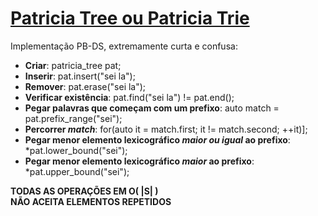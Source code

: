 # [Patricia Tree ou Patricia Trie](patricia_tree.cpp)
Implementação PB-DS, extremamente curta e confusa:  
- **Criar**: patricia_tree pat; 
- **Inserir**: pat.insert("sei la"); 
- **Remover**: pat.erase("sei la"); 
- **Verificar existência**: pat.find("sei la") != pat.end(); 
- **Pegar palavras que começam com um prefixo**: auto match = pat.prefix_range("sei");
- **Percorrer *match***: for(auto it = match.first; it != match.second; ++it)];
- **Pegar menor elemento lexicográfico *maior ou igual* ao prefixo**: *pat.lower_bound("sei");
- **Pegar menor elemento lexicográfico *maior* ao prefixo**: *pat.upper_bound("sei");

**TODAS AS OPERAÇÕES EM O( |S| )**\
**NÃO ACEITA ELEMENTOS REPETIDOS**
